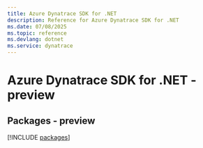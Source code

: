 ```yaml
---
title: Azure Dynatrace SDK for .NET
description: Reference for Azure Dynatrace SDK for .NET
ms.date: 07/08/2025
ms.topic: reference
ms.devlang: dotnet
ms.service: dynatrace
---
```

# Azure Dynatrace SDK for .NET - preview
## Packages - preview
[!INCLUDE [packages](dynatrace-index.md)]